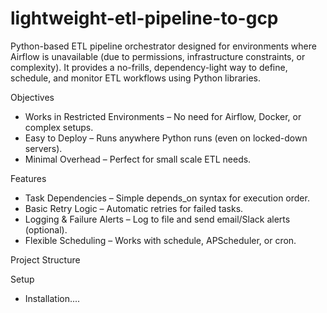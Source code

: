 # lightweight-etl-pipeline-to-gcp


Python-based ETL pipeline orchestrator designed for environments where Airflow is unavailable (due to permissions, infrastructure constraints, or complexity). It provides a no-frills, dependency-light way to define, schedule, and monitor ETL workflows using Python libraries.

Objectives
- Works in Restricted Environments – No need for Airflow, Docker, or complex setups.
- Easy to Deploy – Runs anywhere Python runs (even on locked-down servers).
- Minimal Overhead – Perfect for small scale ETL needs.

Features
- Task Dependencies – Simple depends_on syntax for execution order.
- Basic Retry Logic – Automatic retries for failed tasks.
- Logging & Failure Alerts – Log to file and send email/Slack alerts (optional).
- Flexible Scheduling – Works with schedule, APScheduler, or cron.

Project Structure


Setup
- Installation....